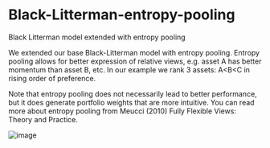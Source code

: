 # Black-Litterman-entropy-pooling
Black Litterman model extended with entropy pooling

We extended our base Black-Litterman model with entropy pooling. Entropy pooling allows for better expression of relative views, e.g. asset A has better momentum than asset B, etc. In our example we rank 3 assets: A<B<C in rising order of preference.

Note that entropy pooling does not necessarily lead to better performance, but it does generate portfolio weights that are more intuitive. You can read more about entropy pooling from Meucci (2010) Fully Flexible Views: Theory and Practice.

![image](https://user-images.githubusercontent.com/105033135/188597432-13b9284f-8959-4865-84f9-102309a58ef9.png)
